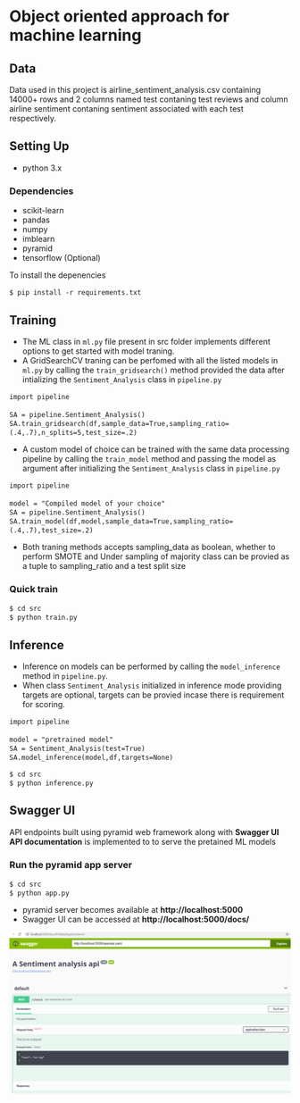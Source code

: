 # Object oriented approach for machine learning

## Data
Data used in this project is airline_sentiment_analysis.csv containing 14000+ rows and 2 columns named test contaning test reviews and column airline sentiment contaning sentiment associated with each test respectively.

## Setting Up
* python 3.x

### Dependencies
* scikit-learn
* pandas 
* numpy
* imblearn
* pyramid
* tensorflow (Optional)

To install the depenencies
```
$ pip install -r requirements.txt
```

## Training

- The ML class in ```ml.py``` file present in src folder implements different options to get started with model traning.
- A GridSearchCV traning can be perfomed with all the listed models in ```ml.py``` by calling the ```train_gridsearch()``` method provided the data after intializing the ```Sentiment_Analysis``` class in ```pipeline.py```
```
import pipeline

SA = pipeline.Sentiment_Analysis()
SA.train_gridsearch(df,sample_data=True,sampling_ratio=(.4,.7),n_splits=5,test_size=.2)
```
- A custom model of choice can be trained with the same data processing pipeline by calling the ```train_model``` method and passing the model as argument after initializing the ```Sentiment_Analysis``` class in ```pipeline.py```
```
import pipeline

model = "Compiled model of your choice"
SA = pipeline.Sentiment_Analysis()
SA.train_model(df,model,sample_data=True,sampling_ratio=(.4,.7),test_size=.2)
```
- Both traning methods accepts sampling_data as boolean, whether to perform SMOTE and Under sampling of majority class can be provied as a tuple to sampling_ratio and a test split size

### Quick train
```
$ cd src
$ python train.py
```


## Inference

- Inference on models can be performed by calling the ```model_inference``` method in ```pipeline.py```.
- When class ```Sentiment_Analysis``` initialized in inference mode providing targets are optional, targets can be provied incase there is requirement for scoring.
```
import pipeline

model = "pretrained model"
SA = Sentiment_Analysis(test=True)
SA.model_inference(model,df,targets=None)
```

```
$ cd src
$ python inference.py
```

## Swagger UI

API endpoints built using pyramid web framework along with **Swagger UI API documentation** is implemented to to serve the pretained ML models

### Run the pyramid app server
```
$ cd src
$ python app.py
```

- pyramid server becomes available at **http://localhost:5000**
- Swagger UI can be accessed at **http://localhost:5000/docs/**

![Swagger UI](./images/swagger.png)



